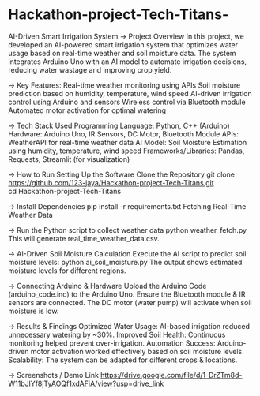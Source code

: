 # Hackathon-project-Tech-Titans-
 AI-Driven Smart Irrigation System
-> Project Overview
In this project, we developed an AI-powered smart irrigation system that optimizes water usage based on real-time weather and soil moisture data. The system integrates Arduino Uno with an AI model to automate irrigation decisions, reducing water wastage and improving crop yield.

-> Key Features:
 Real-time weather monitoring using APIs
 Soil moisture prediction based on humidity, temperature, wind speed
 AI-driven irrigation control using Arduino and sensors
 Wireless control via Bluetooth module
 Automated motor activation for optimal watering

-> Tech Stack Used
 Programming Language: Python, C++ (Arduino)
 Hardware: Arduino Uno, IR Sensors, DC Motor, Bluetooth Module
 APIs: WeatherAPI for real-time weather data
 AI Model: Soil Moisture Estimation using humidity, temperature, wind speed
 Frameworks/Libraries: Pandas, Requests, Streamlit (for visualization)

-> How to Run
 Setting Up the Software
 Clone the Repository
   git clone https://github.com/123-jaya/Hackathon-project-Tech-Titans.git  
   cd Hackathon-project-Tech-Titans
 
-> Install Dependencies
   pip install -r requirements.txt
   Fetching Real-Time Weather Data
 
-> Run the Python script to collect weather data
   python weather_fetch.py
   This will generate real_time_weather_data.csv.

-> AI-Driven Soil Moisture Calculation
   Execute the AI script to predict soil moisture levels:
   python ai_soil_moisture.py
   The output shows estimated moisture levels for different regions.

-> Connecting Arduino & Hardware
   Upload the Arduino Code (arduino_code.ino) to the Arduino Uno.
   Ensure the Bluetooth module & IR sensors are connected.
   The DC motor (water pump) will activate when soil moisture is low.

-> Results & Findings
  Optimized Water Usage: AI-based irrigation reduced unnecessary watering by ~30%.
  Improved Soil Health: Continuous monitoring helped prevent over-irrigation.
  Automation Success: Arduino-driven motor activation worked effectively based on soil moisture levels.
  Scalability: The system can be adapted for different crops & locations.

-> Screenshots / Demo Link
   https://drive.google.com/file/d/1-DrZTm8d-W11bJlYf8jTyAOQf1xdAFiA/view?usp=drive_link
   
